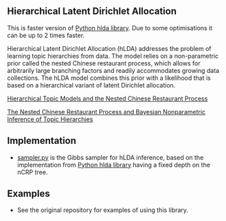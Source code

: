 Hierarchical Latent Dirichlet Allocation
----------------------------------------

This is faster version of [Python hlda library](https://github.com/joewandy/hlda). Due to some optimisations it can be up to 2 times faster.

Hierarchical Latent Dirichlet Allocation (hLDA) addresses the problem of learning topic hierarchies from data. The model relies on a non-parametric prior called the nested Chinese restaurant process, which allows for arbitrarily large branching factors and readily accommodates growing
data collections. The hLDA model combines this prior with a likelihood that is based on a hierarchical variant of latent Dirichlet allocation.

[Hierarchical Topic Models and the Nested Chinese Restaurant Process](http://www.cs.columbia.edu/~blei/papers/BleiGriffithsJordanTenenbaum2003.pdf)

[The Nested Chinese Restaurant Process and Bayesian Nonparametric Inference of Topic Hierarchies](http://cocosci.berkeley.edu/tom/papers/ncrp.pdf)



Implementation
--------------

- [sampler.py](sampler.py) is the Gibbs sampler for hLDA inference, based on the implementation from [Python hlda library](https://github.com/joewandy/hlda) having a fixed depth on the nCRP tree.


Examples
------------

- See the original repository for examples of using this library.
